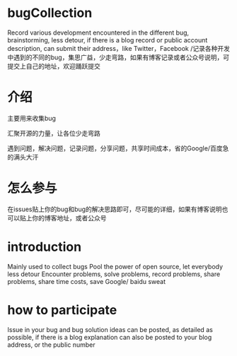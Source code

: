 # bugCollection
Record various development encountered in the different bug, brainstorming, less detour, if there is a blog record or public account description, can submit their address，like Twitter，Facebook /记录各种开发中遇到的不同的bug，集思广益，少走弯路，如果有博客记录或者公众号说明，可提交上自己的地址，欢迎踊跃提交
 

# 介绍
主要用来收集bug

汇聚开源的力量，让各位少走弯路

遇到问题，解决问题，记录问题，分享问题，共享时间成本，省的Google/百度急的满头大汗


# 怎么参与
在issues贴上你的bug和bug的解决思路即可，尽可能的详细，如果有博客说明也可以贴上你的博客地址，或者公众号



# introduction
Mainly used to collect bugs
Pool the power of open source, let everybody less detour
Encounter problems, solve problems, record problems, share problems, share time costs, save Google/ baidu sweat
# how to participate
Issue in your bug and bug solution ideas can be posted, as detailed as possible, if there is a blog explanation can also be posted to your blog address, or the public number
